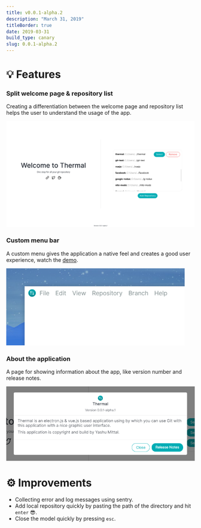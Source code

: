 ```yaml
---
title: v0.0.1-alpha.2
description: "March 31, 2019"
titleBorder: true
date: 2019-03-31
build_type: canary
slug: 0.0.1-alpha.2
---
```


# 💡 Features

### Split welcome page & repository list

Creating a differentiation between the welcome page and repository list helps the user to understand the usage of the app.

![Split view in welcome page](./images/split-view-welcome-page.png)

### Custom menu bar

A custom menu gives the application a native feel and creates a good user experience, watch the [demo](https://youtu.be/JA-Wn7iAZGg).

![Custom menubar](./images/custom-menubar.png)

### About the application

A page for showing information about the app, like version number and release notes.

![Thermal about modal](./images/thermal-about-modal.png)

# ⚙ Improvements

- Collecting error and log messages using sentry.
- Add local repository quickly by pasting the path of the directory and hit `enter` 😎.
- Close the model quickly by pressing `esc`.
